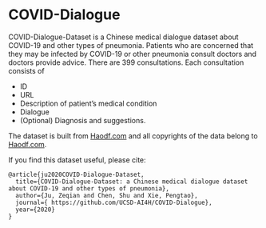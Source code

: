 # COVID-Dialogue

COVID-Dialogue-Dataset is a Chinese medical dialogue dataset about COVID-19 and other types of pneumonia. Patients who are concerned that they may be infected by COVID-19 or other pneumonia consult doctors and doctors provide advice. There are 399 consultations. Each consultation consists of
- ID
- URL
- Description of patient’s medical condition
- Dialogue
- (Optional) Diagnosis and suggestions.

The dataset is built from [Haodf.com](https://www.haodf.com/) and all copyrights of the data belong to [Haodf.com](https://www.haodf.com/).

If you find this dataset useful, please cite:

    @article{ju2020COVID-Dialogue-Dataset,
      title={COVID-Dialogue-Dataset: a Chinese medical dialogue dataset about COVID-19 and other types of pneumonia},
      author={Ju, Zeqian and Chen, Shu and Xie, Pengtao},
      journal={ https://github.com/UCSD-AI4H/COVID-Dialogue}, 
      year={2020}
    }
